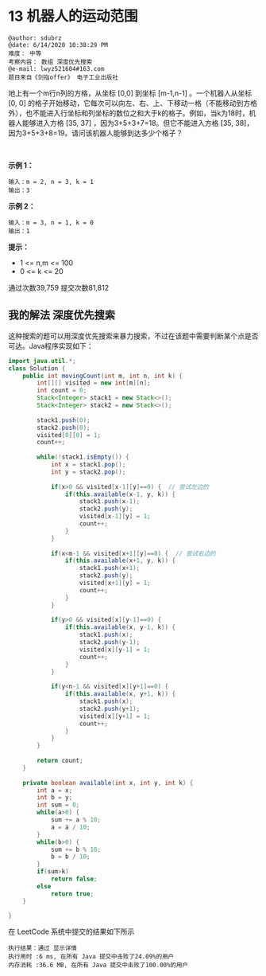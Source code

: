 # 13 机器人的运动范围

```
@author: sdubrz
@date: 6/14/2020 10:38:29 PM  
难度： 中等
考察内容： 数组 深度优先搜索
@e-mail: lwyz521604#163.com
题目来自《剑指offer》 电子工业出版社
```

地上有一个m行n列的方格，从坐标 [0,0] 到坐标 [m-1,n-1] 。一个机器人从坐标 [0, 0] 的格子开始移动，它每次可以向左、右、上、下移动一格（不能移动到方格外），也不能进入行坐标和列坐标的数位之和大于k的格子。例如，当k为18时，机器人能够进入方格 [35, 37] ，因为3+5+3+7=18。但它不能进入方格 [35, 38]，因为3+5+3+8=19。请问该机器人能够到达多少个格子？

 

**示例 1：**
```
输入：m = 2, n = 3, k = 1
输出：3
```

**示例 2：**
```
输入：m = 3, n = 1, k = 0
输出：1
```

**提示：**

+ 1 <= n,m <= 100
+ 0 <= k <= 20

通过次数39,759 提交次数81,812

## 我的解法 深度优先搜索

这种搜索的题可以用深度优先搜索来暴力搜索，不过在该题中需要判断某个点是否可达。Java程序实现如下：

```java
import java.util.*;
class Solution {
    public int movingCount(int m, int n, int k) {
		int[][] visited = new int[m][n];
		int count = 0;
		Stack<Integer> stack1 = new Stack<>();
		Stack<Integer> stack2 = new Stack<>();
		
		stack1.push(0);
		stack2.push(0);
		visited[0][0] = 1;
		count++;
		
		while(!stack1.isEmpty()) {
			int x = stack1.pop();
			int y = stack2.pop();
			
			if(x>0 && visited[x-1][y]==0) {  // 尝试左边的
				if(this.available(x-1, y, k)) {
					stack1.push(x-1);
					stack2.push(y);
					visited[x-1][y] = 1;
					count++;
				}
			}
			
			if(x<m-1 && visited[x+1][y]==0) {  // 尝试右边的
				if(this.available(x+1, y, k)) {
					stack1.push(x+1);
					stack2.push(y);
					visited[x+1][y] = 1;
					count++;
				}
			}
			
			if(y>0 && visited[x][y-1]==0) {
				if(this.available(x, y-1, k)) {
					stack1.push(x);
					stack2.push(y-1);
					visited[x][y-1] = 1;
					count++;
				}
			}
			
			if(y<n-1 && visited[x][y+1]==0) {
				if(this.available(x, y+1, k)) {
					stack1.push(x);
					stack2.push(y+1);
					visited[x][y+1] = 1;
					count++;
				}
			}
		}
		
		return count;
	}
	
	private boolean available(int x, int y, int k) {
		int a = x;
		int b = y;
		int sum = 0;
		while(a>0) {
			sum += a % 10;
			a = a / 10;
		}
		while(b>0) {
			sum += b % 10;
			b = b / 10;
		}
		if(sum>k)
			return false;
		else
			return true;
	}

}
```

在 LeetCode 系统中提交的结果如下所示

```
执行结果：通过 显示详情
执行用时 :6 ms, 在所有 Java 提交中击败了24.09%的用户
内存消耗 :36.6 MB, 在所有 Java 提交中击败了100.00%的用户
```


